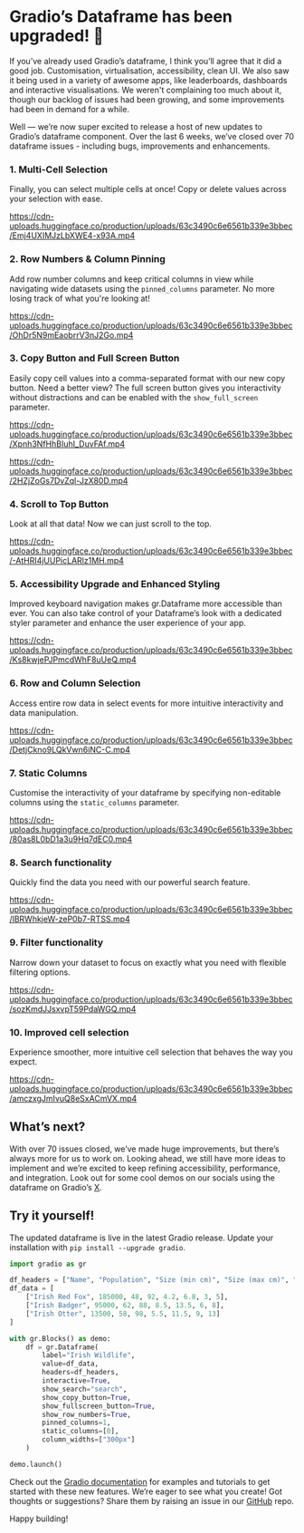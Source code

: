 # Gradio’s Dataframe has been upgraded! 🎨

If you’ve already used Gradio’s dataframe, I think you’ll agree that it did a good job. Customisation, virtualisation, accessibility, clean UI. We also saw it being used in a variety of awesome apps, like leaderboards, dashboards and interactive visualisations. We weren't complaining too much about it, though our backlog of issues had been growing, and some improvements had been in demand for a while. 

Well — we’re now super excited to release a host of new updates to Gradio’s dataframe component. Over the last 6 weeks, we’ve closed over 70 dataframe issues - including bugs, improvements and enhancements. 

### **1. Multi-Cell Selection**

Finally, you can select multiple cells at once! Copy or delete values across your selection with ease.

https://cdn-uploads.huggingface.co/production/uploads/63c3490c6e6561b339e3bbec/Emj4UXIMJzLbXWE4-x93A.mp4

### 2. Row Numbers & **Column Pinning**

Add row number columns and keep critical columns in view while navigating wide datasets using the `pinned_columns` parameter. No more losing track of what you're looking at!

https://cdn-uploads.huggingface.co/production/uploads/63c3490c6e6561b339e3bbec/OhDr5N9mEaobrrV3nJ2Go.mp4

### **3. Copy Button and Full Screen Button**

Easily copy cell values into a comma-separated format with our new copy button. Need a better view? The full screen button gives you interactivity without distractions and can be enabled with the `show_full_screen` parameter. 

https://cdn-uploads.huggingface.co/production/uploads/63c3490c6e6561b339e3bbec/Xpnh3NfHhBIuhI_DuvFAf.mp4

https://cdn-uploads.huggingface.co/production/uploads/63c3490c6e6561b339e3bbec/2HZjZoGs7DvZql-JzX80D.mp4

### 4. Scroll to Top Button

Look at all that data! Now we can just scroll to the top. 

https://cdn-uploads.huggingface.co/production/uploads/63c3490c6e6561b339e3bbec/-AtHRI4jUUPicLARlz1MH.mp4

### **5. Accessibility Upgrade and Enhanced Styling**

Improved keyboard navigation makes gr.Dataframe more accessible than ever. You can also take control of your Dataframe’s look with a dedicated styler parameter and enhance the user experience of your app. 

https://cdn-uploads.huggingface.co/production/uploads/63c3490c6e6561b339e3bbec/Ks8kwjePJPmcdWhF8uUeQ.mp4

### **6. Row and Column Selection**

Access entire row data in select events for more intuitive interactivity and data manipulation.

https://cdn-uploads.huggingface.co/production/uploads/63c3490c6e6561b339e3bbec/DetjCkno9LQkVwn6iNC-C.mp4

### 7. Static Columns

Customise the interactivity of your dataframe by specifying non-editable columns using the `static_columns` parameter. 

https://cdn-uploads.huggingface.co/production/uploads/63c3490c6e6561b339e3bbec/80as8L0bD1a3u9Hq7dEC0.mp4

### **8. Search functionality**

Quickly find the data you need with our powerful search feature.

https://cdn-uploads.huggingface.co/production/uploads/63c3490c6e6561b339e3bbec/lBRWhkjeW-zeP0b7-RTSS.mp4

### **9. Filter functionality**

Narrow down your dataset to focus on exactly what you need with flexible filtering options.

https://cdn-uploads.huggingface.co/production/uploads/63c3490c6e6561b339e3bbec/sozKmdJJsxvpT59PdaWGQ.mp4

### **10. Improved cell selection**

Experience smoother, more intuitive cell selection that behaves the way you expect.

https://cdn-uploads.huggingface.co/production/uploads/63c3490c6e6561b339e3bbec/amczxgJmIvuQ8eSxACmVX.mp4

## What’s next?

With over 70 issues closed, we’ve made huge improvements, but there’s always more for us to work on. Looking ahead, we still have more ideas to implement and we’re excited to keep refining accessibility, performance, and integration. Look out for some cool demos on our socials using the dataframe on Gradio’s [X](https://x.com/gradio).

## Try it yourself!

The updated dataframe is live in the latest Gradio release. Update your installation with `pip install --upgrade gradio`. 

<script
	type="module"
	src="https://gradio.s3-us-west-2.amazonaws.com/5.22.0/gradio.js"
></script>

<gradio-app src="https://hmb-basic-dataframe.hf.space"></gradio-app>

```python
import gradio as gr

df_headers = ["Name", "Population", "Size (min cm)", "Size (max cm)", "Weight (min kg)", "Weight (max kg)", "Lifespan (min years)", "Lifespan (max years)"]
df_data = [
    ["Irish Red Fox", 185000, 48, 92, 4.2, 6.8, 3, 5],
    ["Irish Badger", 95000, 62, 88, 8.5, 13.5, 6, 8],
    ["Irish Otter", 13500, 58, 98, 5.5, 11.5, 9, 13]
]

with gr.Blocks() as demo:
    df = gr.Dataframe(
        label="Irish Wildlife",
        value=df_data,
        headers=df_headers,
        interactive=True,
        show_search="search",
        show_copy_button=True,
        show_fullscreen_button=True,
        show_row_numbers=True,
        pinned_columns=1,
        static_columns=[0],
        column_widths=["300px"]
    )

demo.launch()
```

Check out the [Gradio documentation](https://www.gradio.app/docs/gradio/dataframe) for examples and tutorials to get started with these new features. We’re eager to see what you create! Got thoughts or suggestions? Share them by raising an issue in our [GitHub](https://github.com/gradio-app/gradio) repo. 

Happy building!
